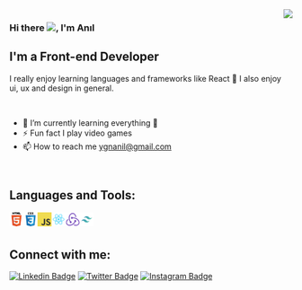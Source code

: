 <img src="https://media.giphy.com/media/RbDKaczqWovIugyJmW/giphy.gif" height="250" align="right" />

### Hi there <img src="https://raw.githubusercontent.com/iampavangandhi/iampavangandhi/master/gifs/Hi.gif" width="30px">, I'm Anıl

## I'm a Front-end Developer

I really enjoy learning languages and frameworks like React :muscle: I also enjoy ui, ux and design in general.

<br/>

- 🌱 I’m currently learning everything :rofl:
- ⚡ Fun fact I play video games
- 📫 How to reach me ygnanil@gmail.com


<br/>

## Languages and Tools:

<img align="left" src="https://raw.githubusercontent.com/github/explore/80688e429a7d4ef2fca1e82350fe8e3517d3494d/topics/html/html.png" width="25" height="25" />
<img align="left"  src="https://raw.githubusercontent.com/github/explore/80688e429a7d4ef2fca1e82350fe8e3517d3494d/topics/css/css.png" width="25" height="25" />
<img align="left"  src="https://raw.githubusercontent.com/github/explore/80688e429a7d4ef2fca1e82350fe8e3517d3494d/topics/javascript/javascript.png" width="25" height="25" />
<img align="left"  src="https://raw.githubusercontent.com/github/explore/80688e429a7d4ef2fca1e82350fe8e3517d3494d/topics/react/react.png" width="25" height="25" />
<img align="left"  src="https://raw.githubusercontent.com/github/explore/80688e429a7d4ef2fca1e82350fe8e3517d3494d/topics/redux/redux.png" width="25" height="25" />
<img align="left"  src="https://raw.githubusercontent.com/github/explore/80688e429a7d4ef2fca1e82350fe8e3517d3494d/topics/tailwind/tailwind.png" width="25" height="25" />

<br/>
<br/>

## Connect with me:
[![Linkedin Badge](https://img.shields.io/badge/-LinkedIn-0e76a8?style=flat-square&logo=Linkedin&logoColor=white)](https://www.linkedin.com/in/an%C4%B1l-ye%C4%9Fen-02ab9a1a8/)
[![Twitter Badge](https://img.shields.io/badge/-Twitter-00acee?style=flat-square&logo=Twitter&logoColor=white)](https://twitter.com/YegenAn)
[![Instagram Badge](https://img.shields.io/badge/-Instagram-e4405f?style=flat-square&logo=Instagram&logoColor=white)](https://www.instagram.com/ygnanil/) 





